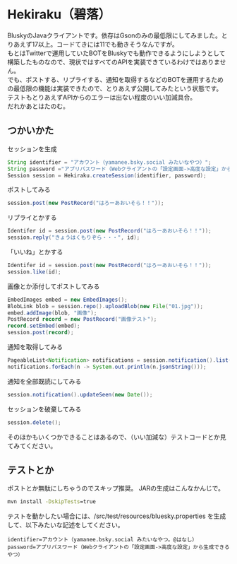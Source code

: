# Hekiraku（碧落）

BluskyのJavaクライアントです。依存はGsonのみの最低限にしてみました。とりあえず17以上。コードてきには11でも動きそうなんですが。  
もとはTwitterで運用していたBOTをBluskyでも動作できるようにしようとして構築したものなので、現状ではすべてのAPIを実装できているわけではありません。  
でも、ポストする、リプライする、通知を取得するなどのBOTを運用するための最低限の機能は実装できたので、とりあえず公開してみたという状態です。  
テストもとりあえずAPIからのエラーは出ない程度のいい加減具合。  
だれかあとはたのむ。

## つかいかた

セッションを生成
```java
String identifier = "アカウント（yamanee.bsky.social みたいなやつ）";
String password ="アプリパスワード（Webクライアントの「設定画面->高度な設定」から生成できるやつ）";
Session session = Hekiraku.createSession(identifier, password);
```

ポストしてみる
```java
session.post(new PostRecord("はろーあおいそら！！"));
```

リプライとかする
```java
Identifer id = session.post(new PostRecord("はろーあおいそら！！"));
session.reply("きょうはくもりぞら・・・", id);
```

「いいね」とかする
```java
Identifer id = session.post(new PostRecord("はろーあおいそら！！"));
session.like(id);
```

画像とか添付してポストしてみる
```java
EmbedImages embed = new EmbedImages();
BlobLink blob = session.repo().uploadBlob(new File("01.jpg"));
embed.addImage(blob, "画像");
PostRecord record = new PostRecord("画像テスト");
record.setEmbed(embed);
session.post(record);
```

通知を取得してみる
```java
PageableList<Notification> notifications = session.notification().list(10, null);
notifications.forEach(n -> System.out.println(n.jsonString()));
```

通知を全部既読にしてみる
```java
session.notification().updateSeen(new Date());
```

セッションを破棄してみる
```java
session.delete();
```

そのほかもいくつかできることはあるので、（いい加減な）テストコードとか見てみてください。

## テストとか

ポストとか無駄にしちゃうのでスキップ推奨。
JARの生成はこんなかんじで。

```cmd
mvn install -DskipTests=true
```

テストを動かしたい場合には、/src/test/resources/bluesky.properties を生成して、以下みたいな記述をしてください。

```properties
identifier=アカウント（yamanee.bsky.social みたいなやつ。@はなし）
password=アプリパスワード（Webクライアントの「設定画面->高度な設定」から生成できるやつ）
```
